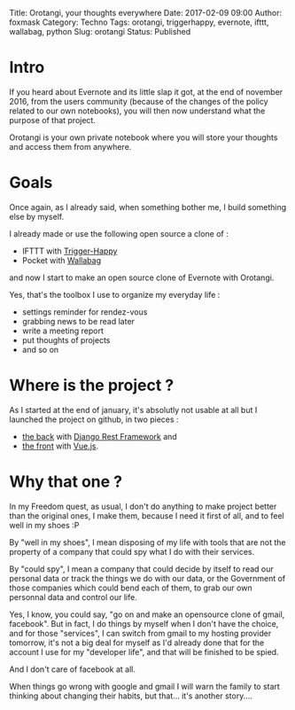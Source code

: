 Title: Orotangi, your thoughts everywhere
Date: 2017-02-09 09:00
Author: foxmask
Category: Techno
Tags: orotangi, triggerhappy, evernote, ifttt, wallabag, python
Slug: orotangi
Status: Published

# Intro

If you heard about Evernote and its little slap it got, at the end of november 2016, from the users community (because of the changes of the policy related to our own notebooks), you will then now understand what the purpose of that project.

Orotangi is your own private notebook where you will store your thoughts and access them from anywhere.

# Goals

Once again, as I already said, when something bother me, I build something else by myself.

I already made or use the following open source a clone of :

* IFTTT with [Trigger-Happy](https://trigger-happy.eu)
* Pocket with [Wallabag](https://wallabag.org)

and now I start to make an open source clone of Evernote with Orotangi.

Yes, that's the toolbox I use to organize my everyday life :

* settings reminder for rendez-vous 
* grabbing news to be read later
* write a meeting report
* put thoughts of projects 
* and so on

# Where is the project ?

As I started at the end of january, it's absolutly not usable at all but I launched the project on github, in two pieces : 

* [the back](https://github.com/foxmask/orotangi) with [Django Rest Framework](http://www.django-rest-framework.org/) and 
* [the front](https://github.com/foxmask/orotangi-front) with [Vue.js](https://vuejs.org).


# Why that one ?

In my Freedom quest, as usual, I don't do anything to make project better than the original ones, I make them, because I need it first of all, and to feel well in my shoes :P 

By "well in my shoes", I mean disposing of my life with tools that are not the property of a company that could spy what I do with their services.

By "could spy", I mean a company that could decide by itself to read our personal data or track the things we do with our data, or the Government of those companies which could bend each of them, to grab our own personnal data and control our life.

Yes, I know, you could say, "go on and make an opensource clone of gmail, facebook". But in fact, I do things by myself when I don't have the choice, and for those "services", I can switch from gmail to my hosting provider tomorrow, it's not a big deal for myself as I'd already done that for the account I use for my "developer life", and that will be finished to be spied. 

And I don't care of facebook at all.

When things go wrong with google and gmail I will warn the family to start thinking about changing their habits, but that... it's another story....
